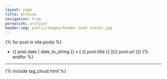 ```yaml
---
layout: page
title: Archive
navigation: true
permalink: archive/
header-img: public/images/header_book_stacks.jpg
---
```


{% for post in site.posts %}
  * {{ post.date | date_to_string }} &raquo; [ {{ post.title }} ]({{ post.url }})
{% endfor %}

<hr/>

{% include tag_cloud.html %}
